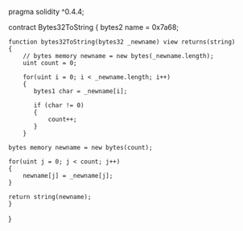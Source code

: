 pragma solidity ^0.4.4;

contract Bytes32ToString
{
    bytes2 name = 0x7a68;
    
    function bytes32ToString(bytes32 _newname) view returns(string)
    {
        // bytes memory newname = new bytes(_newname.length);
        uint count = 0;
        
        for(uint i = 0; i < _newname.length; i++)
        {
           bytes1 char = _newname[i];
           
           if (char != 0)
           {
               count++;
           }
        }
        
    bytes memory newname = new bytes(count);
    
    for(uint j = 0; j < count; j++)
    {
        newname[j] = _newname[j];
    }
    
    return string(newname);
    }
}
